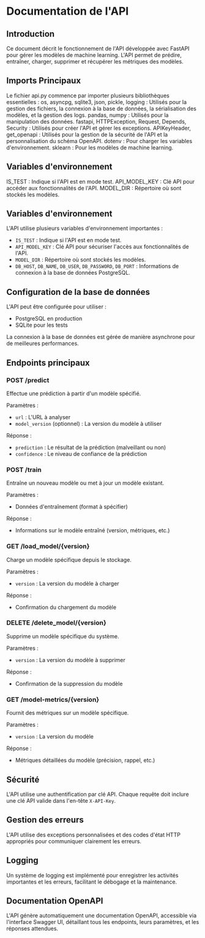 # Documentation de l'API

## Introduction
Ce document décrit le fonctionnement de l'API développée avec FastAPI pour gérer les modèles de machine learning. L'API permet de prédire, entraîner, charger, supprimer et récupérer les métriques des modèles.

## Imports Principaux
Le fichier api.py commence par importer plusieurs bibliothèques essentielles :
os, asyncpg, sqlite3, json, pickle, logging : Utilisés pour la gestion des fichiers, la connexion à la base de données, la sérialisation des modèles, et la gestion des logs.
pandas, numpy : Utilisés pour la manipulation des données.
fastapi, HTTPException, Request, Depends, Security : Utilisés pour créer l'API et gérer les exceptions.
APIKeyHeader, get_openapi : Utilisés pour la gestion de la sécurité de l'API et la personnalisation du schéma OpenAPI.
dotenv : Pour charger les variables d'environnement.
sklearn : Pour les modèles de machine learning.

## Variables d'environnement
IS_TEST : Indique si l'API est en mode test.
API_MODEL_KEY : Clé API pour accéder aux fonctionnalités de l'API.
MODEL_DIR : Répertoire où sont stockés les modèles.

## Variables d'environnement
L'API utilise plusieurs variables d'environnement importantes :

- `IS_TEST` : Indique si l'API est en mode test.
- `API_MODEL_KEY` : Clé API pour sécuriser l'accès aux fonctionnalités de l'API.
- `MODEL_DIR` : Répertoire où sont stockés les modèles.
- `DB_HOST`, `DB_NAME`, `DB_USER`, `DB_PASSWORD`, `DB_PORT` : Informations de connexion à la base de données PostgreSQL.

## Configuration de la base de données
L'API peut être configurée pour utiliser :
- PostgreSQL en production
- SQLite pour les tests

La connexion à la base de données est gérée de manière asynchrone pour de meilleures performances.

## Endpoints principaux

### POST /predict
Effectue une prédiction à partir d'un modèle spécifié.

Paramètres :
- `url` : L'URL à analyser
- `model_version` (optionnel) : La version du modèle à utiliser

Réponse :
- `prediction` : Le résultat de la prédiction (malveillant ou non)
- `confidence` : Le niveau de confiance de la prédiction

### POST /train
Entraîne un nouveau modèle ou met à jour un modèle existant.

Paramètres :
- Données d'entraînement (format à spécifier)

Réponse :
- Informations sur le modèle entraîné (version, métriques, etc.)

### GET /load_model/{version}
Charge un modèle spécifique depuis le stockage.

Paramètres :
- `version` : La version du modèle à charger

Réponse :
- Confirmation du chargement du modèle

### DELETE /delete_model/{version}
Supprime un modèle spécifique du système.

Paramètres :
- `version` : La version du modèle à supprimer

Réponse :
- Confirmation de la suppression du modèle

### GET /model-metrics/{version}
Fournit des métriques sur un modèle spécifique.

Paramètres :
- `version` : La version du modèle

Réponse :
- Métriques détaillées du modèle (précision, rappel, etc.)

## Sécurité
L'API utilise une authentification par clé API. Chaque requête doit inclure une clé API valide dans l'en-tête `X-API-Key`.

## Gestion des erreurs
L'API utilise des exceptions personnalisées et des codes d'état HTTP appropriés pour communiquer clairement les erreurs.

## Logging
Un système de logging est implémenté pour enregistrer les activités importantes et les erreurs, facilitant le débogage et la maintenance.

## Documentation OpenAPI
L'API génère automatiquement une documentation OpenAPI, accessible via l'interface Swagger UI, détaillant tous les endpoints, leurs paramètres, et les réponses attendues.